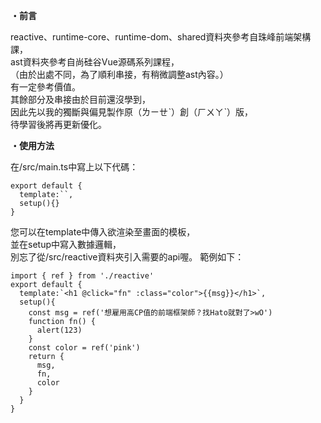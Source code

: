 **・前言**  
  
reactive、runtime-core、runtime-dom、shared資料夾參考自珠峰前端架構課，  
ast資料夾參考自尚硅谷Vue源碼系列課程，  
（由於出處不同，為了順利串接，有稍微調整ast內容。）  
有一定參考價值。  
其餘部分及串接由於目前還沒學到，  
因此先以我的獨斷與偏見製作原（ㄌㄧㄝˋ）創（ㄏㄨㄚˋ）版，  
待學習後將再更新優化。  
  
**・使用方法**  
  
在/src/main.ts中寫上以下代碼：  
```
export default {  
  template:``,  
  setup(){}  
}  
```
  
您可以在template中傳入欲渲染至畫面的模板，  
並在setup中寫入數據邏輯，  
別忘了從/src/reactive資料夾引入需要的api喔。
範例如下：  
```
import { ref } from './reactive'
export default {  
  template:`<h1 @click="fn" :class="color">{{msg}}</h1>`,  
  setup(){  
    const msg = ref('想雇用高CP值的前端框架師？找Hato就對了>wO')  
    function fn() {
      alert(123)
    }
    const color = ref('pink')
    return {  
      msg,  
      fn,
      color
    }  
  }  
}  
```
